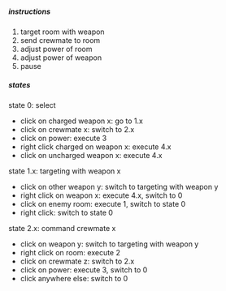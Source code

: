 ##### instructions
1. target room with weapon
2. send crewmate to room
3. adjust power of room
4. adjust power of weapon
5. pause

##### states
state 0: select
- click on charged weapon x: go to 1.x
- click on crewmate x: switch to 2.x
- click on power: execute 3
- right click charged on weapon x: execute 4.x
- click on uncharged weapon x: execute 4.x

state 1.x: targeting with weapon x
- click on other weapon y: switch to targeting with weapon y
- right click on weapon x: execute 4.x, switch to 0
- click on enemy room: execute 1, switch to state 0
- right click: switch to state 0

state 2.x: command crewmate x
- click on weapon y: switch to targeting with weapon y
- right click on room: execute 2
- click on crewmate z: switch to 2.x
- click on power: execute 3, switch to 0
- click anywhere else: switch to 0

